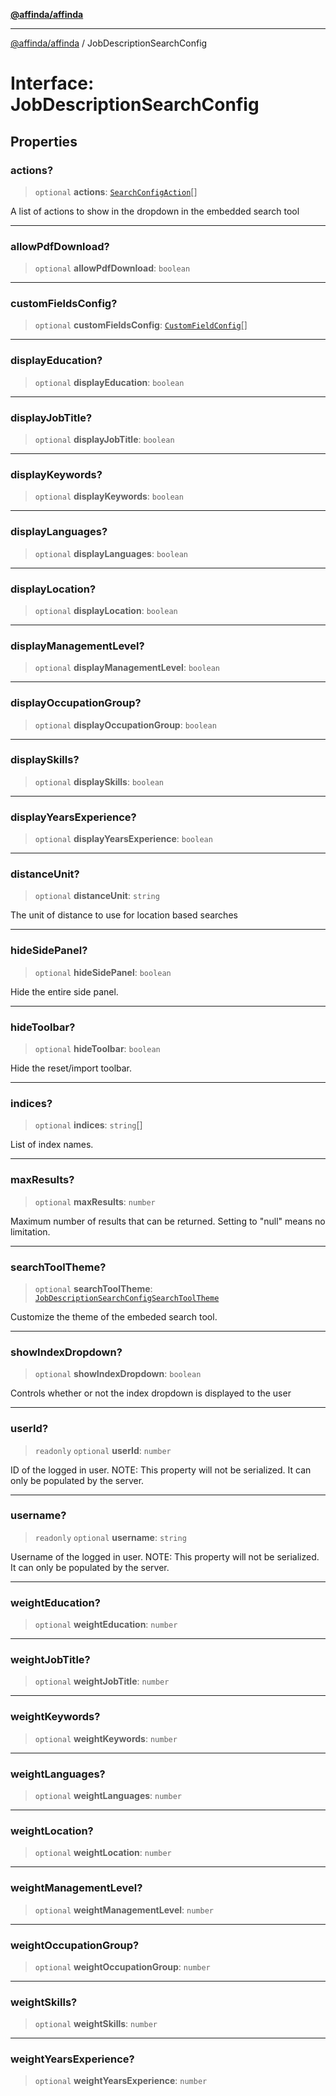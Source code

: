 [**@affinda/affinda**](../README.md)

***

[@affinda/affinda](../globals.md) / JobDescriptionSearchConfig

# Interface: JobDescriptionSearchConfig

## Properties

### actions?

> `optional` **actions**: [`SearchConfigAction`](SearchConfigAction.md)[]

A list of actions to show in the dropdown in the embedded search tool

***

### allowPdfDownload?

> `optional` **allowPdfDownload**: `boolean`

***

### customFieldsConfig?

> `optional` **customFieldsConfig**: [`CustomFieldConfig`](CustomFieldConfig.md)[]

***

### displayEducation?

> `optional` **displayEducation**: `boolean`

***

### displayJobTitle?

> `optional` **displayJobTitle**: `boolean`

***

### displayKeywords?

> `optional` **displayKeywords**: `boolean`

***

### displayLanguages?

> `optional` **displayLanguages**: `boolean`

***

### displayLocation?

> `optional` **displayLocation**: `boolean`

***

### displayManagementLevel?

> `optional` **displayManagementLevel**: `boolean`

***

### displayOccupationGroup?

> `optional` **displayOccupationGroup**: `boolean`

***

### displaySkills?

> `optional` **displaySkills**: `boolean`

***

### displayYearsExperience?

> `optional` **displayYearsExperience**: `boolean`

***

### distanceUnit?

> `optional` **distanceUnit**: `string`

The unit of distance to use for location based searches

***

### hideSidePanel?

> `optional` **hideSidePanel**: `boolean`

Hide the entire side panel.

***

### hideToolbar?

> `optional` **hideToolbar**: `boolean`

Hide the reset/import toolbar.

***

### indices?

> `optional` **indices**: `string`[]

List of index names.

***

### maxResults?

> `optional` **maxResults**: `number`

Maximum number of results that can be returned. Setting to "null" means no limitation.

***

### searchToolTheme?

> `optional` **searchToolTheme**: [`JobDescriptionSearchConfigSearchToolTheme`](JobDescriptionSearchConfigSearchToolTheme.md)

Customize the theme of the embeded search tool.

***

### showIndexDropdown?

> `optional` **showIndexDropdown**: `boolean`

Controls whether or not the index dropdown is displayed to the user

***

### userId?

> `readonly` `optional` **userId**: `number`

ID of the logged in user.
NOTE: This property will not be serialized. It can only be populated by the server.

***

### username?

> `readonly` `optional` **username**: `string`

Username of the logged in user.
NOTE: This property will not be serialized. It can only be populated by the server.

***

### weightEducation?

> `optional` **weightEducation**: `number`

***

### weightJobTitle?

> `optional` **weightJobTitle**: `number`

***

### weightKeywords?

> `optional` **weightKeywords**: `number`

***

### weightLanguages?

> `optional` **weightLanguages**: `number`

***

### weightLocation?

> `optional` **weightLocation**: `number`

***

### weightManagementLevel?

> `optional` **weightManagementLevel**: `number`

***

### weightOccupationGroup?

> `optional` **weightOccupationGroup**: `number`

***

### weightSkills?

> `optional` **weightSkills**: `number`

***

### weightYearsExperience?

> `optional` **weightYearsExperience**: `number`
